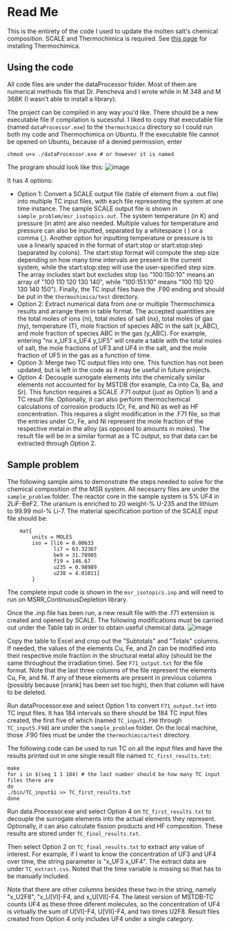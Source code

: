 # Read Me
This is the entirety of the code I used to update the molten salt's chemical composition. SCALE and Thermochimica is required. See [this page](https://github.com/ORNL-CEES/thermochimica) for installing Thermochimica.

## Using the code
All code files are under the dataProcessor folder. Most of them are numerical methods file that Dr. Pencheva and I wrote while in M 348 and M 368K (I wasn't able to install a library). 

The project can be compiled in any way you'd like. There should be a new executable file if compilation is sucessful. I liked to copy that executable file (named ``dataProcessor.exe``) to the ``thermochimica`` directory so I could run both my code and Thermochimica on Ubuntu. If the executable file cannot be opened on Ubuntu, because of a denied permission, enter
```
chmod u+x ./dataProcessor.exe # or however it is named
```
The program should look like this:
![image](https://user-images.githubusercontent.com/62024926/213612517-f9284786-c0ef-4fd8-aa60-9f4ef6022e29.png)

It has 4 options:

* Option 1: Convert a SCALE output file (table of element from a .out file) into multiple TC input files, with each file representing the system at one time instance. The sample SCALE output file is shown in ``sample_problem/msr_isotopics.out``. The system temperature (in K) and pressure (in atm) are also needed. Multiple values for temperature and pressure can also be inputted, separated by a whitespace ( ) or a comma (,). Another option for inputting temperature or pressure is to use a linearly spaced in the format of start:stop or start:stop:step (separated by colons). The start:stop format will compute the step size depending on how many time intervals are present in the current system, while the start:stop:step will use the user-specified step size. The array includes start but excludes stop (so "100:150:10" means an array of "100 110 120 130 140", while "100:151:10" means "100 110 120 130 140 150"). Finally, the TC input files have the .F90 ending and should be put in the ``thermochimica/test`` directory.
* Option 2: Extract numerical data from one or multiple Thermochimica results and arrange them in table format. The accepted quantities are the total moles of ions (ni), total moles of salt (nx), total moles of gas (ny), temperature (T), mole fraction of species ABC in the salt (x_ABC), and mole fraction of species ABC in the gas (y_ABC). For example, entering "nx x_UF3 x_UF4 y_UF5" will create a table with the total moles of salt, the mole fractions of UF3 and UF4 in the salt, and the mole fraction of UF5 in the gas as a function of time.
* Option 3: Merge two TC output files into one. This function has not been updated, but is left in the code as it may be useful in future projects.
* Option 4: Decouple surrogate elements into the chemically similar elements not accounted for by MSTDB (for example, Ca into Ca, Ba, and Sr). This function requires a SCALE .F71 output (just as Option 1) and a TC result file. Optionally, it can also perform thermochemical calculations of corrosion products (Cr, Fe, and Ni) as well as HF concentration. This requires a slight modification in the .F71 file, so that the entries under Cr, Fe, and Ni represent the mole fraction of the respective metal in the alloy (as opposed to amounts in moles). The result file will be in a similar format as a TC output, so that data can be extracted through Option 2.

## Sample problem
The following sample aims to demonstrate the steps needed to solve for the chemical composition of the MSR system. All necesarry files are under the ``sample_problem`` folder. The reactor core in the sample system is 5% UF4 in 2LiF-BeF2. The uranium is enriched to 20 weight-% U-235 and the lithium to 99.99 mol-% Li-7. The material specification portion of the SCALE input file should be:

```
    mat{
        units = MOLES
        iso = [li6 = 0.00633
               li7 = 63.32367
               be9 = 31.78905
               f19 = 146.67
               u235 = 0.98989
               u238 = 4.01011]
        }
 ```
The complete input code is shown in the ``msr_isotopics.inp`` and will need to run on MSRR_ContinuousDepletion library.

Once the .inp file has been run, a new result file with the .f71 extension is created and opened by SCALE. The following modifications must be carried out under the Table tab in order to obtain useful chemical data.
![image](https://user-images.githubusercontent.com/62024926/213956966-a63f068b-37eb-48bf-a091-cdce357c7373.png)

Copy the table to Excel and crop out the "Subtotals" and "Totals" columns. If needed, the values of the elements Cu, Fe, and Zn can be modified into their respective mole fraction in the structural metal alloy (should be the same throughout the irradiation time). See ``F71_output.txt`` for the file format. Note that the last three columns of the file represent the elements Cu, Fe, and Ni. If any of these elements are present in previous columns (possibly because [nrank] has been set too high), then that column will have to be deleted.

Run dataProcessor.exe and select Option 1 to convert ``F71_output.txt`` into TC input files. It has 184 intervals so there should be 184 TC input files created, the first five of which (named ``TC_input1.F90`` through ``TC_input5.F90``) are under the ``sample_problem`` folder. On the local machine, those .F90 files must be under the ``thermochimica/test`` directory.

The following code can be used to run TC on all the input files and have the results printed out in one single result file named ``TC_first_results.txt``:
```
make
for i in $(seq 1 1 184) # the last number should be how many TC input files there are
do
./bin/TC_input$i >> TC_first_results.txt
done
```
Run data.Processor.exe and select Option 4 on ``TC_first_results.txt`` to decouple the surrogate elements into the actual elements they represent. Optionally, it can also calculate fission products and HF composition. These results are stored under ``TC_final_results.txt``.

Then select Option 2 on ``TC_final_results.txt`` to extract any value of interest. For example, if I want to know the concentration of UF3 and UF4 over time, the string parameter is "x_UF3 x_UF4". The extract data are under ``TC_extract.cvs``. Noted that the time variable is missing so that has to be manually included.

Note that there are other columns besides these two in the string, namely "x_U2F8", "x_U[VI]-F4, and x_U[VII]-F4. The latest version of MSTDB-TC counts UF4 as these three diferent molecules, so the concentration of UF4 is virtually the sum of U[VI]-F4, U[VII]-F4, and two times U2F8. Result files created from Option 4 only includes UF4 under a single category.
